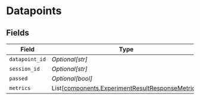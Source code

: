 # Datapoints


## Fields

| Field                                                                                                          | Type                                                                                                           | Required                                                                                                       | Description                                                                                                    |
| -------------------------------------------------------------------------------------------------------------- | -------------------------------------------------------------------------------------------------------------- | -------------------------------------------------------------------------------------------------------------- | -------------------------------------------------------------------------------------------------------------- |
| `datapoint_id`                                                                                                 | *Optional[str]*                                                                                                | :heavy_minus_sign:                                                                                             | N/A                                                                                                            |
| `session_id`                                                                                                   | *Optional[str]*                                                                                                | :heavy_minus_sign:                                                                                             | N/A                                                                                                            |
| `passed`                                                                                                       | *Optional[bool]*                                                                                               | :heavy_minus_sign:                                                                                             | N/A                                                                                                            |
| `metrics`                                                                                                      | List[[components.ExperimentResultResponseMetrics](../../models/components/experimentresultresponsemetrics.md)] | :heavy_minus_sign:                                                                                             | N/A                                                                                                            |